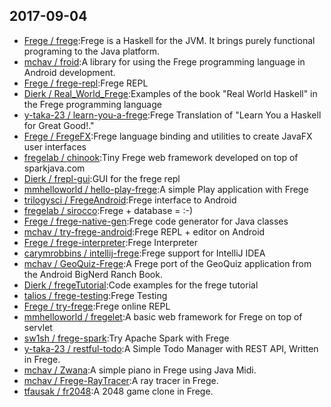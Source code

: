 ## 2017-09-04

* [Frege / frege](https://github.com/Frege/frege):Frege is a Haskell for the JVM. It brings purely functional programing to the Java platform.
* [mchav / froid](https://github.com/mchav/froid):A library for using the Frege programming language in Android development.
* [Frege / frege-repl](https://github.com/Frege/frege-repl):Frege REPL
* [Dierk / Real_World_Frege](https://github.com/Dierk/Real_World_Frege):Examples of the book "Real World Haskell" in the Frege programming language
* [y-taka-23 / learn-you-a-frege](https://github.com/y-taka-23/learn-you-a-frege):Frege Translation of "Learn You a Haskell for Great Good!."
* [Frege / FregeFX](https://github.com/Frege/FregeFX):Frege language binding and utilities to create JavaFX user interfaces
* [fregelab / chinook](https://github.com/fregelab/chinook):Tiny Frege web framework developed on top of sparkjava.com
* [Dierk / frepl-gui](https://github.com/Dierk/frepl-gui):GUI for the frege repl
* [mmhelloworld / hello-play-frege](https://github.com/mmhelloworld/hello-play-frege):A simple Play application with Frege
* [trilogysci / FregeAndroid](https://github.com/trilogysci/FregeAndroid):Frege interface to Android
* [fregelab / sirocco](https://github.com/fregelab/sirocco):Frege + database = :-)
* [Frege / frege-native-gen](https://github.com/Frege/frege-native-gen):Frege code generator for Java classes
* [mchav / try-frege-android](https://github.com/mchav/try-frege-android):Frege REPL + editor on Android
* [Frege / frege-interpreter](https://github.com/Frege/frege-interpreter):Frege Interpreter
* [carymrobbins / intellij-frege](https://github.com/carymrobbins/intellij-frege):Frege support for IntelliJ IDEA
* [mchav / GeoQuiz-Frege](https://github.com/mchav/GeoQuiz-Frege):A Frege port of the GeoQuiz application from the Android BigNerd Ranch Book.
* [Dierk / fregeTutorial](https://github.com/Dierk/fregeTutorial):Code examples for the frege tutorial
* [talios / frege-testing](https://github.com/talios/frege-testing):Frege Testing
* [Frege / try-frege](https://github.com/Frege/try-frege):Frege online REPL
* [mmhelloworld / fregelet](https://github.com/mmhelloworld/fregelet):A basic web framework for Frege on top of servlet
* [sw1sh / frege-spark](https://github.com/sw1sh/frege-spark):Try Apache Spark with Frege
* [y-taka-23 / restful-todo](https://github.com/y-taka-23/restful-todo):A Simple Todo Manager with REST API, Written in Frege.
* [mchav / Zwana](https://github.com/mchav/Zwana):A simple piano in Frege using Java Midi.
* [mchav / Frege-RayTracer](https://github.com/mchav/Frege-RayTracer):A ray tracer in Frege.
* [tfausak / fr2048](https://github.com/tfausak/fr2048):A 2048 game clone in Frege.
